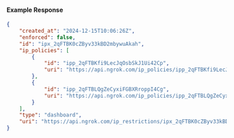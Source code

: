 <!-- Code generated for API Clients. DO NOT EDIT. -->

#### Example Response

```json
{
	"created_at": "2024-12-15T10:06:26Z",
	"enforced": false,
	"id": "ipx_2qFTBK0cZByv33kBD2mbywuAkah",
	"ip_policies": [
		{
			"id": "ipp_2qFTBKfi9LecJqOsbSkJ1Ui42Cp",
			"uri": "https://api.ngrok.com/ip_policies/ipp_2qFTBKfi9LecJqOsbSkJ1Ui42Cp"
		},
		{
			"id": "ipp_2qFTBLQgZeCyxiFGBXRroppI4Cg",
			"uri": "https://api.ngrok.com/ip_policies/ipp_2qFTBLQgZeCyxiFGBXRroppI4Cg"
		}
	],
	"type": "dashboard",
	"uri": "https://api.ngrok.com/ip_restrictions/ipx_2qFTBK0cZByv33kBD2mbywuAkah"
}
```
